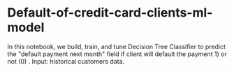 # Default-of-credit-card-clients-ml-model
In this notebook, we build, train, and tune Decision Tree Classifier to predict the "default payment next month" field  if client will default the payment 1) or not (0) .
Input: historical customers data.
